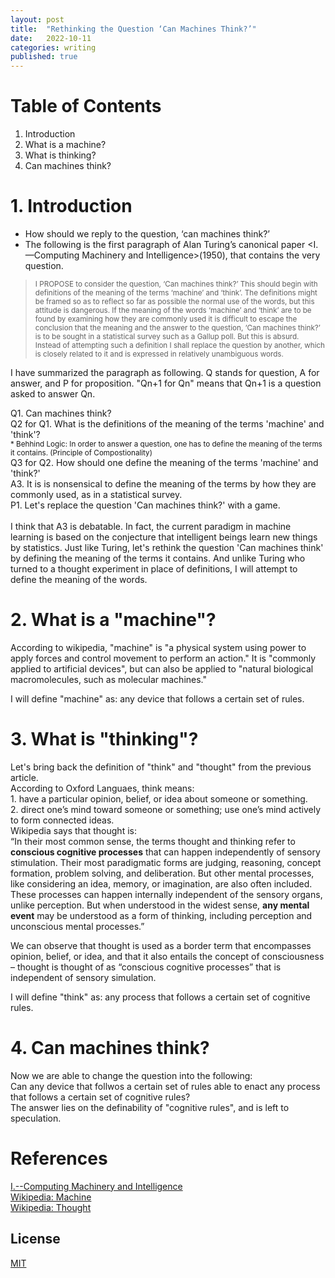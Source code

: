 ```yaml
---
layout: post
title:  "Rethinking the Question ‘Can Machines Think?’"
date:   2022-10-11
categories: writing
published: true
---
```

# Table of Contents
1. Introduction
2. What is a machine?
3. What is thinking?
4. Can machines think?

# 1. Introduction
* How should we reply to the question, ‘can machines think?’
* The following is the first paragraph of Alan Turing’s canonical paper <I.—Computing Machinery and Intelligence>(1950), that contains the very question.

><small>I PROPOSE to consider the question, ‘Can machines think?’ This should begin with definitions of the meaning of the terms ‘machine’ and ‘think’. The definitions might be framed so as to reflect so far as possible the normal use of the words, but this attitude is dangerous. If the meaning of the words ‘machine’ and ‘think’ are to be found by examining how they are commonly used it is difficult to escape the conclusion that the meaning and the answer to the question, ‘Can machines think?’ is to be sought in a statistical survey such as a Gallup poll. But this is absurd. Instead of attempting such a definition I shall replace the question by another, which is closely related to it and is expressed in relatively unambiguous words.</small>

I have summarized the paragraph as following. Q stands for question, A for answer, and P for proposition. "Qn+1 for Qn" means that Qn+1 is a question asked to answer Qn.  

Q1. Can machines think?
<br>Q2 for Q1. What is the definitions of the meaning of the terms 'machine' and 'think'?
    <br><small>* Behhind Logic: In order to answer a question, one has to define the meaning of the terms it contains. (Principle of Compostionality)</small>
<br>Q3 for Q2. How should one define the meaning of the terms 'machine' and 'think?'
<br>A3. It is is nonsensical to define the meaning of the terms by how they are commonly used, as in a statistical survey.
<br>P1. Let's replace the question 'Can machines think?' with a game.
<br/><br/>
I think that A3 is debatable. In fact, the current paradigm in machine learning is based on the conjecture that intelligent beings learn new things by statistics. Just like Turing, let's rethink the question 'Can machines think' by defining the meaning of the terms it contains. And unlike Turing who turned to a thought experiment in place of definitions, I will attempt to define the meaning of the words.

# 2. What is a "machine"?
According to wikipedia, "machine" is "a physical system using power to apply forces and control movement to perform an action." It is "commonly applied to artificial devices", but can also be applied to "natural biological macromolecules, such as molecular machines."

I will define "machine" as: any device that follows a certain set of rules. 

# 3. What is "thinking"?
Let's bring back the definition of "think" and "thought" from the previous article.
<br>According to Oxford Languaes, think means:
    <br>1. have a particular opinion, belief, or idea about someone or something.
    <br>2. direct one’s mind toward someone or something; use one’s mind actively to form connected ideas.
<br>Wikipedia says that thought is:
    <br>“In their most common sense, the terms thought and thinking refer to **conscious cognitive processes** that can happen independently of sensory stimulation. Their most paradigmatic forms are judging, reasoning, concept formation, problem solving, and deliberation. But other mental processes, like considering an idea, memory, or imagination, are also often included. These processes can happen internally independent of the sensory organs, unlike perception. But when understood in the widest sense, **any mental event** may be understood as a form of thinking, including perception and unconscious mental processes.”
    
We can observe that thought is used as a border term that encompasses opinion, belief, or idea, and that it also entails the concept of consciousness – thought is thought of as “conscious cognitive processes” that is independent of sensory simulation.

I will define "think" as: any process that follows a certain set of cognitive rules.

# 4. Can machines think?
Now we are able to change the question into the following: 
<br>Can any device that follwos a certain set of rules able to enact any process that follows a certain set of cognitive rules?
<br>The answer lies on the definability of "cognitive rules", and is left to speculation.

# References
[I.--Computing Machinery and Intelligence](https://academic.oup.com/mind/article/LIX/236/433/986238)
<br>[Wikipedia: Machine](https://en.wikipedia.org/wiki/Machine)
<br>[Wikipedia: Thought](https://en.wikipedia.org/wiki/Thought)

<!-- %enddocs -->

## License

[MIT](./LICENSE)
